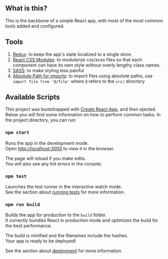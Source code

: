 ## What is this?
This is the backbone of a simple React app, with most of the most common tools added and configured. 

## Tools 
1. [Redux](https://redux.js.org/): to keep the app's state localized to a single store.
2. [React CSS Modules](https://github.com/gajus/react-css-modules): to modularize css/scss files so that each component can have its own style without overly lengthy class names.
3. [SASS](https://sass-lang.com/): to make styling less painful
4. [Absolute Path for imports](https://medium.com/@kkomaz/another-solution-to-absolute-path-setup-in-create-react-app-cccb38d8eea8): to import files using absolute paths, use `import file from '@/file'` where ` @ ` refers to the `src/` directory

## Available Scripts

This project was bootstrapped with [Create React App](https://github.com/facebookincubator/create-react-app), and then ejected.
Below you will find some information on how to perform common tasks. In the project directory, you can run:

### `npm start`

Runs the app in the development mode.<br>
Open [http://localhost:3000](http://localhost:3000) to view it in the browser.

The page will reload if you make edits.<br>
You will also see any lint errors in the console.

### `npm test`

Launches the test runner in the interactive watch mode.<br>
See the section about [running tests](#running-tests) for more information.

### `npm run build`

Builds the app for production to the `build` folder.<br>
It correctly bundles React in production mode and optimizes the build for the best performance.

The build is minified and the filenames include the hashes.<br>
Your app is ready to be deployed!

See the section about [deployment](#deployment) for more information.

